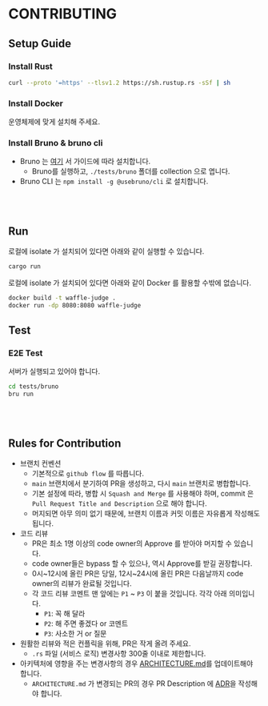 # CONTRIBUTING

## Setup Guide

### Install Rust

```bash
curl --proto '=https' --tlsv1.2 https://sh.rustup.rs -sSf | sh
```

### Install Docker

운영체제에 맞게 설치해 주세요.

### Install Bruno & bruno cli

- Bruno 는 [여기](https://www.usebruno.com/downloads) 서 가이드에 따라 설치합니다.
  - Bruno를 실행하고, `./tests/bruno` 폴더를 collection 으로 엽니다.
- Bruno CLI 는 `npm install -g @usebruno/cli` 로 설치합니다.

<br/><br/>

## Run

로컬에 isolate 가 설치되어 있다면 아래와 같이 실행할 수 있습니다.

```sh
cargo run
```

로컬에 isolate 가 설치되어 있다면 아래와 같이 Docker 를 활용할 수밖에 없습니다.

```sh
docker build -t waffle-judge .
docker run -dp 8080:8080 waffle-judge
```

## Test

### E2E Test

서버가 실행되고 있어야 합니다.

```bash
cd tests/bruno
bru run
```

<br/><br/>

## Rules for Contribution

- 브랜치 컨벤션
  - 기본적으로 `github flow` 를 따릅니다.
  - `main` 브랜치에서 분기하여 PR을 생성하고, 다시 `main` 브랜치로 병합합니다.
  - 기본 설정에 따라, 병합 시 `Squash and Merge` 를 사용해야 하며, commit 은 `Pull Request Title and Description` 으로 해야 합니다.
  - 머지되면 아무 의미 없기 때문에, 브랜치 이름과 커밋 이름은 자유롭게 작성해도 됩니다.
- 코드 리뷰
  - PR은 최소 1명 이상의 code owner의 Approve 를 받아야 머지할 수 있습니다.
  - code owner들은 bypass 할 수 있으나, 역시 Approve를 받길 권장합니다.
  - 0시~12시에 올린 PR은 당일, 12시~24시에 올린 PR은 다음날까지 code owner의 리뷰가 완료될 것입니다.
  - 각 코드 리뷰 코멘트 맨 앞에는 `P1` ~ `P3` 이 붙을 것입니다. 각각 아래 의미입니다.
    - `P1`: 꼭 해 달라
    - `P2`: 해 주면 좋겠다 or 코멘트
    - `P3`: 사소한 거 or 질문
- 원활한 리뷰와 적은 컨플릭을 위해, PR은 작게 올려 주세요.
  - `.rs` 파일 (서비스 로직) 변경사항 300줄 이내로 제한합니다.
- 아키텍처에 영향을 주는 변경사항의 경우 [ARCHITECTURE.md](./ARCHITECTURE.md)를 업데이트해야 합니다.
  - `ARCHITECTURE.md` 가 변경되는 PR의 경우 PR Description 에 [ADR](https://github.blog/engineering/why-write-adrs/)을 작성해야 합니다.
